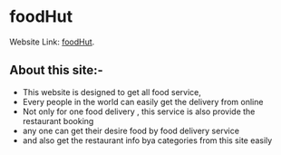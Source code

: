 # foodHut

Website Link: [foodHut](https://react-food-hut-delivery-app.web.app/).

## About this site:-

* This website is designed to get all food service,
* Every people in the world can easily get the delivery from online
* Not only for one food delivery , this service is also provide the restaurant booking
* any one can get their desire food by food delivery service
* and also get the restaurant info bya categories from this site easily
